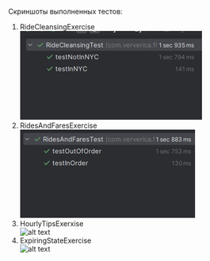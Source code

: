 Скриншоты выполненных тестов:
1. RideCleansingExercise <br />
![alt text](img1.jpg)
2. RidesAndFaresExercise <br />
![alt text](img2.jpg)
3. HourlyTipsExerxise <br />
![alt text](img-3.jpg)
4. ExpiringStateExercise <br />
![alt text](img--4.jpg)
